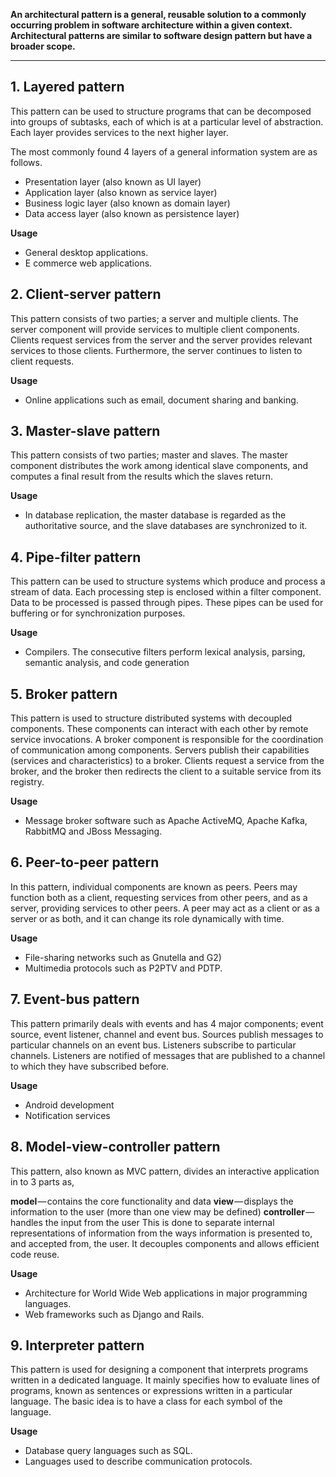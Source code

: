 **An architectural pattern is a general, reusable solution to a commonly occurring problem in software architecture within a given context. Architectural patterns are similar to software design pattern but have a broader scope.**

- - - - 

## 1. Layered pattern ##
This pattern can be used to structure programs that can be decomposed into groups of subtasks, each of which is at a particular level of abstraction. Each layer provides services to the next higher layer.

The most commonly found 4 layers of a general information system are as follows.
- Presentation layer (also known as UI layer)
- Application layer (also known as service layer)
- Business logic layer (also known as domain layer)
- Data access layer (also known as persistence layer)

**Usage**
- General desktop applications.
- E commerce web applications.

## 2. Client-server pattern ##
This pattern consists of two parties; a server and multiple clients. The server component will provide services to multiple client components. Clients request services from the server and the server provides relevant services to those clients. Furthermore, the server continues to listen to client requests.

**Usage**
- Online applications such as email, document sharing and banking.

## 3. Master-slave pattern ##
This pattern consists of two parties; master and slaves. The master component distributes the work among identical slave components, and computes a final result from the results which the slaves return.

**Usage**
- In database replication, the master database is regarded as the authoritative source, and the slave databases are synchronized to it.

## 4. Pipe-filter pattern ##
This pattern can be used to structure systems which produce and process a stream of data. Each processing step is enclosed within a filter component. Data to be processed is passed through pipes. These pipes can be used for buffering or for synchronization purposes.

**Usage**
- Compilers. The consecutive filters perform lexical analysis, parsing, semantic analysis, and code generation

## 5. Broker pattern ##
This pattern is used to structure distributed systems with decoupled components. These components can interact with each other by remote service invocations. A broker component is responsible for the coordination of communication among components.
Servers publish their capabilities (services and characteristics) to a broker. Clients request a service from the broker, and the broker then redirects the client to a suitable service from its registry.

**Usage**
- Message broker software such as Apache ActiveMQ, Apache Kafka, RabbitMQ and JBoss Messaging.

## 6. Peer-to-peer pattern ##
In this pattern, individual components are known as peers. Peers may function both as a client, requesting services from other peers, and as a server, providing services to other peers. A peer may act as a client or as a server or as both, and it can change its role dynamically with time.

**Usage**
- File-sharing networks such as Gnutella and G2)
- Multimedia protocols such as P2PTV and PDTP.

## 7. Event-bus pattern ##
This pattern primarily deals with events and has 4 major components; event source, event listener, channel and event bus. Sources publish messages to particular channels on an event bus. Listeners subscribe to particular channels. Listeners are notified of messages that are published to a channel to which they have subscribed before.

**Usage**
- Android development
- Notification services

## 8. Model-view-controller pattern ##
This pattern, also known as MVC pattern, divides an interactive application in to 3 parts as,

**model** — contains the core functionality and data
**view** — displays the information to the user (more than one view may be defined)
**controller** — handles the input from the user
This is done to separate internal representations of information from the ways information is presented to, and accepted from, the user. It decouples components and allows efficient code reuse.

**Usage**
- Architecture for World Wide Web applications in major programming languages.
- Web frameworks such as Django and Rails.

## 9. Interpreter pattern ##
This pattern is used for designing a component that interprets programs written in a dedicated language. It mainly specifies how to evaluate lines of programs, known as sentences or expressions written in a particular language. The basic idea is to have a class for each symbol of the language.

**Usage**
- Database query languages such as SQL.
- Languages used to describe communication protocols.

